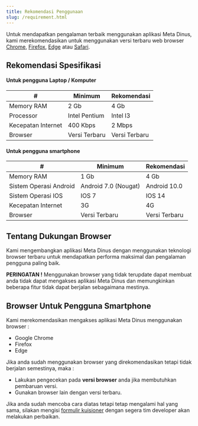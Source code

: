 ```yaml
---
title: Rekomendasi Penggunaan 
slug: /requirement.html
---
```



Untuk mendapatkan pengalaman terbaik menggunakan aplikasi Meta Dinus, kami merekomendasikan untuk menggunakan versi terbaru web browser [Chrome](https://www.google.com/chrome/), [Firefox](https://www.mozilla.org/en-US/firefox/new/), [Edge](https://microsoft.com/windows/microsoft-edge) atau [Safari](https://apple.com/safari).

## Rekomendasi Spesifikasi

#### Untuk pengguna Laptop / Komputer

|#| Minimum | Rekomendasi |
|--------| ----------- | ----------- |
|Memory RAM| 2 Gb | 4 Gb |
|Processor| Intel Pentium | Intel I3 |
|Kecepatan Internet| 400 Kbps | 2 Mbps |
|Browser| Versi Terbaru | Versi Terbaru |

#### Untuk pengguna smartphone

|#| Minimum | Rekomendasi |
|--------| ----------- | ----------- |
|Memory RAM| 1 Gb | 4 Gb |
|Sistem Operasi Android| Android 7.0 (Nougat) | Android 10.0 |
|Sistem Operasi IOS| IOS 7 | IOS 14 |
|Kecepatan Internet| 3G | 4G |
|Browser| Versi Terbaru | Versi Terbaru |

## Tentang Dukungan Browser

Kami mengembangkan aplikasi Meta Dinus dengan menggunakan teknologi browser terbaru untuk mendapatkan performa maksimal dan pengalaman pengguna paling baik.

**PERINGATAN !** Menggunakan browser yang tidak terupdate dapat membuat anda tidak dapat mengakses aplikasi Meta Dinus dan memungkinkan beberapa fitur tidak dapat berjalan sebagaimana mestinya.

## Browser Untuk Pengguna Smartphone

Kami merekomendasikan mengakses aplikasi Meta Dinus menggunakan browser : 

- Google Chrome
- Firefox
- Edge

Jika anda sudah menggunakan browser yang direkomendasikan tetapi tidak berjalan semestinya, maka : 
- Lakukan pengecekan pada **versi browser** anda jika membutuhkan pembaruan versi.
- Gunakan browser lain dengan versi terbaru.

Jika anda sudah mencoba cara diatas tetapi tetap mengalami hal yang sama, silakan mengisi [formulir kuisioner](https://meta.dinus.ac.id/) dengan segera tim developer akan melakukan perbaikan.